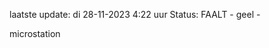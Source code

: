 laatste update: 
di 28-11-2023  4:22   uur 
Status: FAALT - geel - 
<div class="service R">microstation</div>